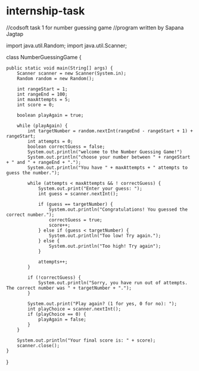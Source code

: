 # internship-task
//codsoft task 1 for number guessing game
//program written by Sapana Jagtap

import java.util.Random;
import java.util.Scanner;

class NumberGuessingGame {

    public static void main(String[] args) {
        Scanner scanner = new Scanner(System.in);
        Random random = new Random();

        int rangeStart = 1;
        int rangeEnd = 100;
        int maxAttempts = 5;
        int score = 0;

        boolean playAgain = true;

        while (playAgain) {
            int targetNumber = random.nextInt(rangeEnd - rangeStart + 1) + rangeStart;
            int attempts = 0;
            boolean correctGuess = false;
            System.out.println("welcome to the Number Guessing Game!")
            System.out.println("choose your number between " + rangeStart + " and " + rangeEnd + ".");
            System.out.println("You have " + maxAttempts + " attempts to guess the number.");

            while (attempts < maxAttempts && ! correctGuess) {
                System.out.print("Enter your guess: ");
                int guess = scanner.nextInt();

                if (guess == targetNumber) {
                    System.out.println("Congratulations! You guessed the correct number.");
                    correctGuess = true;
                    score++;
                } else if (guess < targetNumber) {
                    System.out.println("Too low! Try again.");
                } else {
                    System.out.println("Too high! Try again");
                }

                attempts++;
            }

            if (!correctGuess) {
                System.out.println("Sorry, you have run out of attempts. The correct number was " + targetNumber + ".");
            }

            System.out.print("Play again? (1 for yes, 0 for no): ");
            int playChoice = scanner.nextInt();
            if (playChoice == 0) {
                playAgain = false;
            }
        }

        System.out.println("Your final score is: " + score);
        scanner.close();
    }
}
